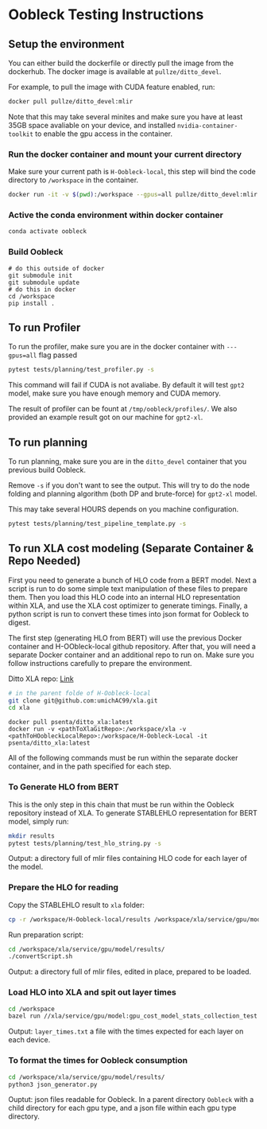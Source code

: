 # Oobleck Testing Instructions

## Setup the environment
You can either build the dockerfile or directly pull the image from the dockerhub. The docker image is available at `pullze/ditto_devel`.

For example, to pull the image with CUDA feature enabled, run:

``` bash
docker pull pullze/ditto_devel:mlir
```

Note that this may take several minites and make sure you have at least 35GB space avaliable on your device, and installed `nvidia-container-toolkit` to enable the gpu access in the container.

### Run the docker container and mount your current directory
Make sure your current path is `H-Oobleck-local`, this step will bind the code directory to `/workspace` in the container.

```bash
docker run -it -v $(pwd):/workspace --gpus=all pullze/ditto_devel:mlir
```

### Active the conda environment within docker container
```bash
conda activate oobleck
```

### Build Oobleck
```
# do this outside of docker
git submodule init
git submodule update
# do this in docker
cd /workspace
pip install .
```

## To run Profiler
To run the profiler, make sure you are in the docker container with `---gpus=all` flag passed
```bash
pytest tests/planning/test_profiler.py -s
```
This command will fail if CUDA is not avaliabe. By default it will test `gpt2` model, make sure you have enough memory and CUDA memory.

The result of profiler can be fount at `/tmp/oobleck/profiles/`. We also provided an example result got on our machine for `gpt2-xl`.

## To run planning 
To run planning, make sure you are in the `ditto_devel` container that you previous build Oobleck.

Remove `-s` if you don't want to see the output. This will try to do the node folding and planning algorithm (both DP and brute-force) for `gpt2-xl` model.

This may take several HOURS depends on you machine configuration.
```bash
pytest tests/planning/test_pipeline_template.py -s
```

## To run XLA cost modeling (Separate Container & Repo Needed)
First you need to generate a bunch of HLO code from a BERT model. Next a script is run to do some simple text manipulation of these files to prepare them. Then you load this HLO code into an internal HLO representation within XLA, and use the XLA cost optimizer to generate timings. Finally, a python script is run to convert these times into json format for Oobleck to digest. 

The first step (generating HLO from BERT) will use the previous Docker container and H-OObleck-local github repository.
After that, you will need a separate Docker container and an additional repo to run on. Make sure you follow instructions carefully to prepare the environment.

Ditto XLA repo: [Link](https://github.com/umichAC99/ditto_xla)

```bash
# in the parent folde of H-Oobleck-local
git clone git@github.com:umichAC99/xla.git
cd xla
```

```
docker pull psenta/ditto_xla:latest
docker run -v <pathToXlaGitRepo>:/workspace/xla -v <pathToHOobleckLocalRepo>:/workspace/H-Oobleck-Local -it psenta/ditto_xla:latest 
```

All of the following commands must be run within the separate docker container, and in the path specified for each step.

### To Generate HLO from BERT
This is the only step in this chain that must be run within the Oobleck repository
instead of XLA. To generate STABLEHLO representation for BERT model, simply run: 

```bash
mkdir results
pytest tests/planning/test_hlo_string.py -s
```
Output: a directory full of mlir files containing HLO code for each layer of the model.

### Prepare the HLO for reading
Copy the STABLEHLO result to `xla` folder:
```bash
cp -r /workspace/H-Oobleck-local/results /workspace/xla/service/gpu/model/results
```
Run preparation script:
```bash
cd /workspace/xla/service/gpu/model/results/
./convertScript.sh
```
Output: a directory full of mlir files, edited in place, prepared to be loaded.

### Load HLO into XLA and spit out layer times
```bash
cd /workspace
bazel run //xla/service/gpu/model:gpu_cost_model_stats_collection_test
```
Output: `layer_times.txt` a file with the times expected for each layer on each device.

### To format the times for Oobleck consumption
```bash
cd /workspace/xla/service/gpu/model/results/
python3 json_generator.py
```
Ouptut: json files readable for Oobleck. In a parent directory `Oobleck` with a child directory for each gpu type, and a json file within each gpu type directory.

